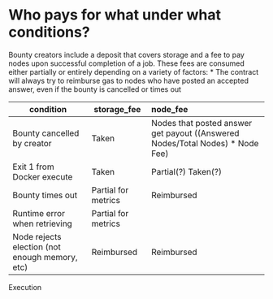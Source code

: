 
# Who pays for what under what conditions?

Bounty creators include a deposit that covers storage and a fee to pay nodes upon successful completion of a job. These fees are consumed either partially or entirely depending on a variety of factors:
* 
The contract will always try to reimburse gas to nodes who have posted an accepted answer, even if the bounty is cancelled or times out



| condition                                      | storage_fee         | node_fee                                                                      |
|------------------------------------------------|---------------------|:------------------------------------------------------------------------------|
| Bounty cancelled by creator                    | Taken               | Nodes that posted answer get payout ((Answered Nodes/Total Nodes) * Node Fee) |
| Exit 1 from Docker execute                     | Taken               | Partial(?) Taken(?)                                                           |
| Bounty times out                               | Partial for metrics | Reimbursed                                                                    |
| Runtime error when retrieving                  | Partial for metrics |                                                                               |
| Node rejects election (not enough memory, etc) | Reimbursed          | Reimbursed                                                                    |
Execution 